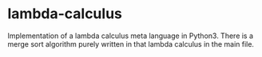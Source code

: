 # lambda-calculus
Implementation of a lambda calculus meta language in Python3.
There is a merge sort algorithm purely written in that lambda calculus in the main file.

